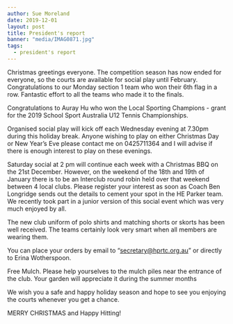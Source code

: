 ```yaml
---
author: Sue Moreland
date: 2019-12-01
layout: post
title: President's report
banner: "media/IMAG0871.jpg"
tags: 
  - president's report
---
```


Christmas greetings everyone. The competition season has now ended for everyone, so the courts are available for social play until February. Congratulations to our Monday section 1 team who won their 6th flag in a row. Fantastic effort to all the teams who made it to the finals.

Congratulations to Auray Hu who won the Local Sporting Champions - grant for the 2019 School Sport Australia U12 Tennis Championships. 

Organised social play will kick off each Wednesday evening at 7.30pm during this holiday break. Anyone wishing to play on either Christmas Day or New Year’s Eve please contact me on 0425711364 and I will advise if there is enough interest to play on these evenings.

Saturday social at 2 pm will continue each week with a Christmas BBQ on the 21st December. However, on the weekend of the 18th and 19th of January there is to be an Interclub round robin held over that weekend between 4 local clubs. Please register your interest as soon as Coach Ben Longridge sends out the details to cement your spot in the HE Parker team. We recently took part in a junior version of this social event which was very much enjoyed by all.

The new club uniform of polo shirts and matching shorts or skorts has been well received. The teams certainly look very smart when all members are wearing them. 

You can place your orders by email to “secretary@hprtc.org.au” or directly to Erina Wotherspoon.

Free Mulch. Please help yourselves to the mulch piles near the entrance of the club. Your garden will appreciate it during the summer months

We wish you a safe and happy holiday season and hope to see you enjoying the courts whenever you get a chance.

MERRY CHRISTMAS and Happy Hitting!
